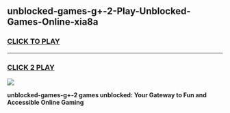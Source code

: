 
## unblocked-games-g+-2-Play-Unblocked-Games-Online-xia8a
<h3>
<a href="https://premium76.site?title=unblocked-games-g+-2&ref=25A">CLICK TO PLAY</a></h3>
<hr>

<h3>
<a href="https://premium76.site?title=unblocked-games-g+-2&ref=25A">CLICK 2 PLAY</a>
  
</h3>

<a href="https://premium76.site?title=unblocked-games-g+-2&ref=25A"><img src="https://clearcache.store/games.png"></a>


**unblocked-games-g+-2 games unblocked: Your Gateway to Fun and Accessible Online Gaming**
